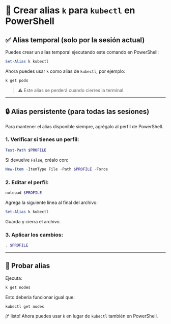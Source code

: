 # 🧩 Crear alias `k` para `kubectl` en PowerShell

## ✅ Alias temporal (solo por la sesión actual)

Puedes crear un alias temporal ejecutando este comando en PowerShell:

```powershell
Set-Alias k kubectl
```

Ahora puedes usar `k` como alias de `kubectl`, por ejemplo:

```powershell
k get pods
```

> ⚠️ Este alias se perderá cuando cierres la terminal.

---

## 🔒 Alias persistente (para todas las sesiones)

Para mantener el alias disponible siempre, agrégalo al perfil de PowerShell.

### 1. Verificar si tienes un perfil:

```powershell
Test-Path $PROFILE
```

Si devuelve `False`, créalo con:

```powershell
New-Item -ItemType File -Path $PROFILE -Force
```

### 2. Editar el perfil:

```powershell
notepad $PROFILE
```

Agrega la siguiente línea al final del archivo:

```powershell
Set-Alias k kubectl
```

Guarda y cierra el archivo.

### 3. Aplicar los cambios:

```powershell
. $PROFILE
```

---

## 🧪 Probar alias

Ejecuta:

```powershell
k get nodes
```

Esto debería funcionar igual que:

```powershell
kubectl get nodes
```

¡Y listo! Ahora puedes usar `k` en lugar de `kubectl` también en PowerShell.
